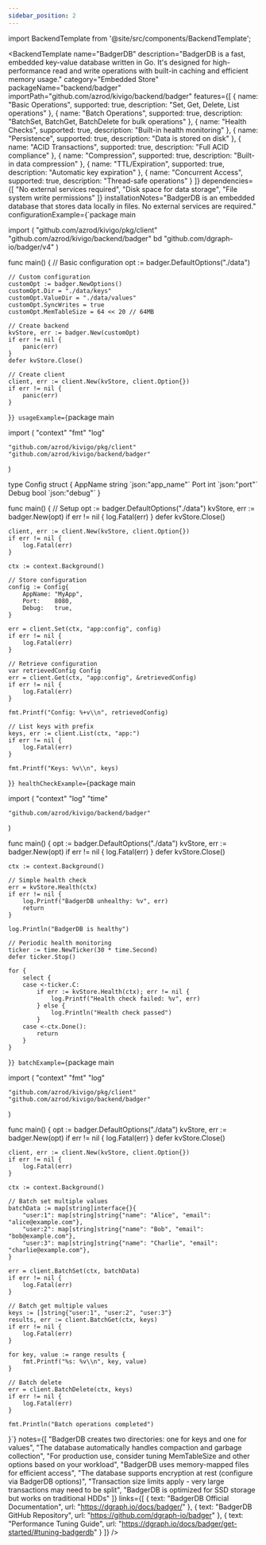 ```yaml
---
sidebar_position: 2
---
```


import BackendTemplate from '@site/src/components/BackendTemplate';

<BackendTemplate
  name="BadgerDB"
  description="BadgerDB is a fast, embedded key-value database written in Go. It's designed for high-performance read and write operations with built-in caching and efficient memory usage."
  category="Embedded Store"
  packageName="backend/badger"
  importPath="github.com/azrod/kivigo/backend/badger"
  features={[
    { name: "Basic Operations", supported: true, description: "Set, Get, Delete, List operations" },
    { name: "Batch Operations", supported: true, description: "BatchSet, BatchGet, BatchDelete for bulk operations" },
    { name: "Health Checks", supported: true, description: "Built-in health monitoring" },
    { name: "Persistence", supported: true, description: "Data is stored on disk" },
    { name: "ACID Transactions", supported: true, description: "Full ACID compliance" },
    { name: "Compression", supported: true, description: "Built-in data compression" },
    { name: "TTL/Expiration", supported: true, description: "Automatic key expiration" },
    { name: "Concurrent Access", supported: true, description: "Thread-safe operations" }
  ]}
  dependencies={[
    "No external services required",
    "Disk space for data storage",
    "File system write permissions"
  ]}
  installationNotes="BadgerDB is an embedded database that stores data locally in files. No external services are required."
  configurationExample={`package main

import (
    "github.com/azrod/kivigo/pkg/client"
    "github.com/azrod/kivigo/backend/badger"
    bd "github.com/dgraph-io/badger/v4"
)

func main() {
    // Basic configuration
    opt := badger.DefaultOptions("./data")
    
    // Custom configuration
    customOpt := badger.NewOptions()
    customOpt.Dir = "./data/keys"
    customOpt.ValueDir = "./data/values"
    customOpt.SyncWrites = true
    customOpt.MemTableSize = 64 << 20 // 64MB
    
    // Create backend
    kvStore, err := badger.New(customOpt)
    if err != nil {
        panic(err)
    }
    defer kvStore.Close()
    
    // Create client
    client, err := client.New(kvStore, client.Option{})
    if err != nil {
        panic(err)
    }
}`}
  usageExample={`package main

import (
    "context"
    "fmt"
    "log"
    
    "github.com/azrod/kivigo/pkg/client"
    "github.com/azrod/kivigo/backend/badger"
)

type Config struct {
    AppName string \`json:"app_name"\`
    Port    int    \`json:"port"\`
    Debug   bool   \`json:"debug"\`
}

func main() {
    // Setup
    opt := badger.DefaultOptions("./data")
    kvStore, err := badger.New(opt)
    if err != nil {
        log.Fatal(err)
    }
    defer kvStore.Close()
    
    client, err := client.New(kvStore, client.Option{})
    if err != nil {
        log.Fatal(err)
    }
    
    ctx := context.Background()
    
    // Store configuration
    config := Config{
        AppName: "MyApp",
        Port:    8080,
        Debug:   true,
    }
    
    err = client.Set(ctx, "app:config", config)
    if err != nil {
        log.Fatal(err)
    }
    
    // Retrieve configuration
    var retrievedConfig Config
    err = client.Get(ctx, "app:config", &retrievedConfig)
    if err != nil {
        log.Fatal(err)
    }
    
    fmt.Printf("Config: %+v\\n", retrievedConfig)
    
    // List keys with prefix
    keys, err := client.List(ctx, "app:")
    if err != nil {
        log.Fatal(err)
    }
    
    fmt.Printf("Keys: %v\\n", keys)
}`}
  healthCheckExample={`package main

import (
    "context"
    "log"
    "time"
    
    "github.com/azrod/kivigo/backend/badger"
)

func main() {
    opt := badger.DefaultOptions("./data")
    kvStore, err := badger.New(opt)
    if err != nil {
        log.Fatal(err)
    }
    defer kvStore.Close()
    
    ctx := context.Background()
    
    // Simple health check
    err = kvStore.Health(ctx)
    if err != nil {
        log.Printf("BadgerDB unhealthy: %v", err)
        return
    }
    
    log.Println("BadgerDB is healthy")
    
    // Periodic health monitoring
    ticker := time.NewTicker(30 * time.Second)
    defer ticker.Stop()
    
    for {
        select {
        case <-ticker.C:
            if err := kvStore.Health(ctx); err != nil {
                log.Printf("Health check failed: %v", err)
            } else {
                log.Println("Health check passed")
            }
        case <-ctx.Done():
            return
        }
    }
}`}
  batchExample={`package main

import (
    "context"
    "fmt"
    "log"
    
    "github.com/azrod/kivigo/pkg/client"
    "github.com/azrod/kivigo/backend/badger"
)

func main() {
    opt := badger.DefaultOptions("./data")
    kvStore, err := badger.New(opt)
    if err != nil {
        log.Fatal(err)
    }
    defer kvStore.Close()
    
    client, err := client.New(kvStore, client.Option{})
    if err != nil {
        log.Fatal(err)
    }
    
    ctx := context.Background()
    
    // Batch set multiple values
    batchData := map[string]interface{}{
        "user:1": map[string]string{"name": "Alice", "email": "alice@example.com"},
        "user:2": map[string]string{"name": "Bob", "email": "bob@example.com"},
        "user:3": map[string]string{"name": "Charlie", "email": "charlie@example.com"},
    }
    
    err = client.BatchSet(ctx, batchData)
    if err != nil {
        log.Fatal(err)
    }
    
    // Batch get multiple values
    keys := []string{"user:1", "user:2", "user:3"}
    results, err := client.BatchGet(ctx, keys)
    if err != nil {
        log.Fatal(err)
    }
    
    for key, value := range results {
        fmt.Printf("%s: %v\\n", key, value)
    }
    
    // Batch delete
    err = client.BatchDelete(ctx, keys)
    if err != nil {
        log.Fatal(err)
    }
    
    fmt.Println("Batch operations completed")
}`}
  notes={[
    "BadgerDB creates two directories: one for keys and one for values",
    "The database automatically handles compaction and garbage collection",
    "For production use, consider tuning MemTableSize and other options based on your workload",
    "BadgerDB uses memory-mapped files for efficient access",
    "The database supports encryption at rest (configure via BadgerDB options)",
    "Transaction size limits apply - very large transactions may need to be split",
    "BadgerDB is optimized for SSD storage but works on traditional HDDs"
  ]}
  links={[
    { text: "BadgerDB Official Documentation", url: "https://dgraph.io/docs/badger/" },
    { text: "BadgerDB GitHub Repository", url: "https://github.com/dgraph-io/badger" },
    { text: "Performance Tuning Guide", url: "https://dgraph.io/docs/badger/get-started/#tuning-badgerdb" }
  ]}
/>